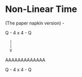 # Non-Linear Time

(The paper napkin version) -


Q - 4 x 4 - Q

      |
      |
      V

AAAAAAAAAAAAA

Q - 4 x 4 - Q

